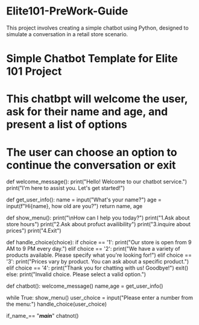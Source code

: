# Elite101-PreWork-Guide
This project involves creating a simple chatbot using Python, designed to simulate a conversation in a retail store scenario. 


# Simple Chatbot Template for Elite 101 Project
# This chatbpt will welcome the user, ask for their name and age, and present a list of options
# The user can choose an option to continue the conversation or exit

def welcome_message():
  print("Hello! Welcome to our chatbot service.")
  print("I'm here to assist you. Let's get started!")

def get_user_info():
  name = input("What's your name?")
  age = input(f"Hi{name}, how old are you?")
  return name, age

def show_menu():
  print("\nHow can I help you today?")
  print("1.Ask about store hours")
  print("2.Ask about profuct availibility")
  print("3.inquire about prices")
  print("4.Exit")

def handle_choice(choice):
  if choice == '1':
    print("Our store is open from 9 AM to 9 PM every day.")
  elif choice == '2':
    print("We have a variety of products available. Please specify what you're looking for!")
  elif choice == '3':
    print("Prices vary by product. You can ask about a specific product.")
  elif choice == '4':
    print("Thank you for chatting with us! Goodbye!")
    exit()
  else:
    print("Invalid choice. Please select a valid option.")

def chatbot():
  welcome_message()
  name,age = get_user_info()

  while True:
    show_menu()
    user_choice = input("Please enter a number from the menu:")
    handle_choice(user_choice)

if_name_== "___main___"
  chatnot()






















  
  
